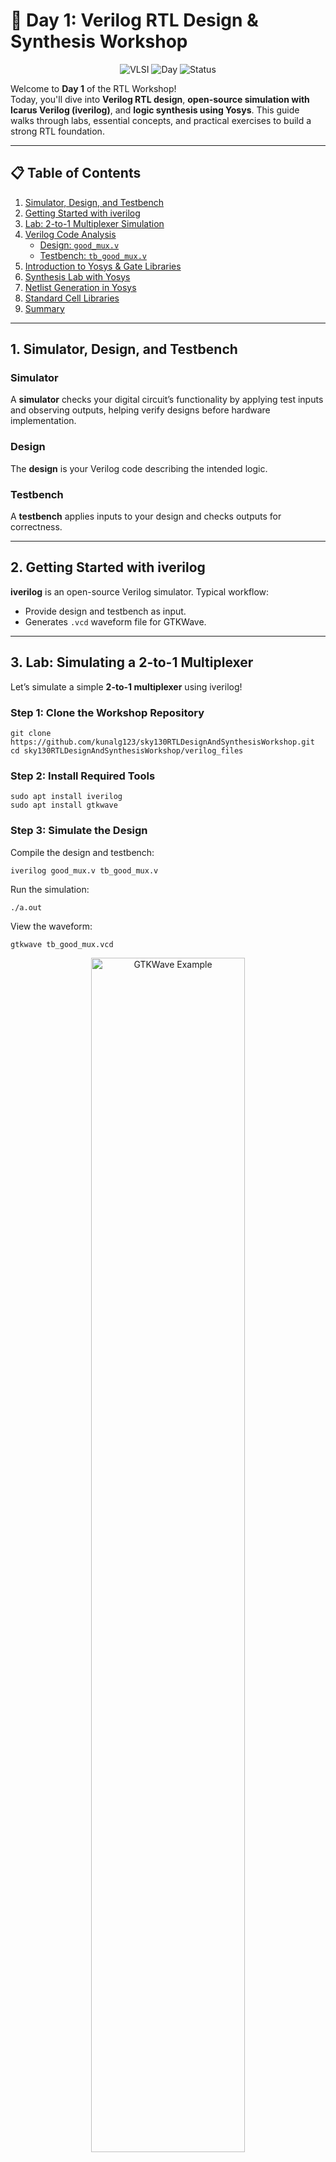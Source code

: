 # 🚀 Day 1: Verilog RTL Design & Synthesis Workshop

<div align="center">

![VLSI](https://img.shields.io/badge/VLSI-System%20Design-blue?style=for-the-badge&logo=chip)
![Day](https://img.shields.io/badge/Day-1-orange?style=for-the-badge)
![Status](https://img.shields.io/badge/Status-Complete-success?style=for-the-badge)

</div>

Welcome to **Day 1** of the RTL Workshop!  
Today, you'll dive into **Verilog RTL design**, **open-source simulation with Icarus Verilog (iverilog)**, and **logic synthesis using Yosys**. This guide walks through labs, essential concepts, and practical exercises to build a strong RTL foundation.

---

## 📋 Table of Contents

1. [Simulator, Design, and Testbench](#1-simulator-design-and-testbench)  
2. [Getting Started with iverilog](#2-getting-started-with-iverilog)  
3. [Lab: 2-to-1 Multiplexer Simulation](#3-lab-2-to-1-multiplexer-simulation)  
4. [Verilog Code Analysis](#4-verilog-code-analysis)  
   - [Design: `good_mux.v`](#design-good_muxv)  
   - [Testbench: `tb_good_mux.v`](#testbench-tb_good_muxv)  
5. [Introduction to Yosys & Gate Libraries](#5-introduction-to-yosys--gate-libraries)  
6. [Synthesis Lab with Yosys](#6-synthesis-lab-with-yosys)
7. [Netlist Generation in Yosys](#7-Netlist-Generation-in-Yosys)
8. [Standard Cell Libraries](#8-Standard-Cell-Libraries) 
9. [Summary](#9-summary)  

---

## 1. Simulator, Design, and Testbench

### Simulator
A **simulator** checks your digital circuit’s functionality by applying test inputs and observing outputs, helping verify designs before hardware implementation.

### Design
The **design** is your Verilog code describing the intended logic.

### Testbench
A **testbench** applies inputs to your design and checks outputs for correctness.

---

## 2. Getting Started with iverilog

**iverilog** is an open-source Verilog simulator. Typical workflow:

- Provide design and testbench as input.  
- Generates `.vcd` waveform file for GTKWave.

---

## 3. Lab: Simulating a 2-to-1 Multiplexer

Let’s simulate a simple **2-to-1 multiplexer** using iverilog!

###  Step 1: Clone the Workshop Repository

```shell
git clone https://github.com/kunalg123/sky130RTLDesignAndSynthesisWorkshop.git
cd sky130RTLDesignAndSynthesisWorkshop/verilog_files
```

###  Step 2: Install Required Tools

```shell
sudo apt install iverilog
sudo apt install gtkwave
```

###  Step 3: Simulate the Design

Compile the design and testbench:

```shell
iverilog good_mux.v tb_good_mux.v
```

Run the simulation:

```shell
./a.out
```

View the waveform:

```shell
gtkwave tb_good_mux.vcd
```

<div align="center">
  <img src="https://github.com/Jayessh25/Jayessh25_RISC-V-SoC-Tapeout-Program_VSD/blob/main/Week1/Day1/Mux%20output.png" alt="GTKWave Example" width="70%">
</div>

---

## 4. Verilog Code Analysis

**The code for the multiplexer (`good_mux.v`):**

```verilog
module good_mux (input i0, input i1, input sel, output reg y);
always @ (*)
begin
    if(sel)
        y <= i1;
    else 
        y <= i0;
end
endmodule
```

**The Testbench code for the multiplexer (`tb_good_mux.v`):**

```verilog
module tb_good_mux;
	reg i0,i1,sel;
	wire y;
	good_mux uut (
		.sel(sel),
		.i0(i0),
		.i1(i1),
		.y(y)
	);
	initial begin
	$dumpfile("tb_good_mux.vcd");
	$dumpvars(0,tb_good_mux);
	sel = 0;
	i0 = 0;
	i1 = 0;
	#300 $finish;
	end
always #75 sel = ~sel;
always #10 i0 = ~i0;
always #55 i1 = ~i1;
endmodule
```
###  **How It Works**

- **Inputs:** `i0`, `i1` (data), `sel` (select line)
- **Output:** `y` (registered output)
- **Logic:** If `sel` is 1, `y` gets `i1`; if `sel` is 0, `y` gets `i0`.

---

## 5. Introduction to Yosys & Gate Libraries

###  What is Yosys?

**Yosys** is a powerful open-source synthesis tool for digital hardware. It takes your Verilog code and converts it into a gate-level netlist—a hardware blueprint.

#### Yosys Features

- **Synthesis:** Converts HDL to a logic circuit
- **Optimization:** Improves speed or area
- **Technology Mapping:** Matches logic to actual hardware cells
- **Verification:** Checks correctness
- **Extensibility:** Supports custom flows

###  Why Do Libraries Have Different Gate "Flavors"?

A `.lib` file contains many versions of each gate (like AND, OR, NOT) with different properties:

- **Performance:** Faster gates for critical paths, slower for power savings
- **Power:** Some gates use less energy
- **Area:** Smaller gates for compact chips
- **Drive Strength:** Stronger gates to drive more load
- **Signal Integrity:** Specialized gates for noise/performance
- **Mapping:** Synthesis tools pick the best flavor for your needs

---

## 6. Synthesis Lab with Yosys

Let’s synthesize the `good_mux` design using Yosys!

###  Step-by-Step Yosys Flow

1. **Start Yosys**
    ```shell
    yosys
    ```

2. **Read the liberty library**
    ```shell
    read_liberty -lib ../verilog_files/lib/sky130_fd_sc_hd__tt_025C_1v80.lib
    ```

3. **Read the Verilog code**
    ```shell
    read_verilog good_mux.v
    ```

4. **Synthesize the design**
    ```shell
    synth -top good_mux
    ```

5. **Technology mapping**
    ```shell
    abc -liberty -lib ../verilog_files/lib/sky130_fd_sc_hd__tt_025C_1v80.lib
    ```

6. **Visualize the gate-level netlist**
    ```shell
    show
    ```

<div align="center">
  <img src="https://github.com/Jayessh25/Jayessh25_RISC-V-SoC-Tapeout-Program_VSD/blob/main/Week1/Day1/synthesis.png" alt="Yosys Gate-level Schematic" width="70%">
</div>

---
## 7. Netlist Generation in Yosys

After synthesis, Yosys allows us to export the gate-level representation of our design into a Verilog netlist.
A netlist is a text description of the circuit in terms of gates, wires, and their interconnections.
It’s the bridge between RTL code and physical implementation.

**🔹 Command 1: write_verilog good_mux_netlist.v**

- This writes the synthesized netlist with attributes included.
- Attributes contain extra information such as:
         - Original source file and line numbers
         - Synthesis directives ((* keep *), (* src = ... *))
         - Internal hints useful for debugging

<div align="center">
  <img src="https://github.com/Jayessh25/Jayessh25_RISC-V-SoC-Tapeout-Program_VSD/blob/main/Week1/Day1/longnetlist.png" alt="Yosys Gate-level Netlist" width="70%">
</div>


**🔹 Command 2: write_verilog -noattr good_mux_netlist.v**

- This writes the same netlist but without attributes, resulting in a cleaner file.
- Easier to read, minimalistic.
- Preferred for post-synthesis simulation or sharing with others.
<div align="center">
  <img src="https://github.com/Jayessh25/Jayessh25_RISC-V-SoC-Tapeout-Program_VSD/blob/main/Week1/Day1/shortnet.png" alt="Yosys Netlist without attributes" width="70%">
</div>

**Key Takeaways**

- **write_verilog** → detailed netlist with attributes (good for debugging).
- **write_verilog -noattr** → clean netlist without attributes (good for simulation & handoff).

---
## 8. Standard Cell Libraries

A standard cell library contains pre-designed logic gates (AND, OR, NAND, flip-flops, etc.) with different drive strengths, timing, and power characteristics. Each gate can come in multiple versions (“flavors”) depending on speed, area, and power.

 **Faster Cells**

Faster cells are gates designed to switch more quickly.

 **Characteristics:**

- **Lower delay** → shorter rise/fall times
- **Higher drive strength** → can drive larger loads
- **Larger transistors** → bigger area, more capacitance
- **Higher dynamic power** → consumes more power per transition

 **Usage:**
- Critical timing paths (speed-sensitive)
- Clock paths, high-frequency data paths
- Trade-offs: Fast, but bigger area and higher power consumption.

 **Slower Cells**

Slower cells are gates designed to switch more slowly, optimized for area and power.

 **Characteristics:**

- **Higher delay** → longer rise/fall times
- **Lower drive strength** → smaller transistor size
- **Smaller area** → compact, saves silicon
- **Lower power consumption** → ideal for low-speed or non-critical paths

 **Usage:**
- Non-critical paths where speed is not important
- Power-sensitive designs
- Area-constrained layouts
- Trade-offs: Low power and area, but slower operation.

---
## 9. Summary

- You learned about simulators, designs, and testbenches.
- You ran your first Verilog simulation with iverilog and visualized waveforms.
- You analyzed the 2-to-1 mux code.
- You explored Yosys and learned why gate libraries have various flavors.
  
---

<div align="center">

**📂 Repository:** [Jayessh25_RISC-V-SoC-Tapeout-Program_VSD](https://github.com/Jayessh25/Jayessh25_RISC-V-SoC-Tapeout-Program_VSD)  
**👨‍💻 Author:** [Jayessh25](https://github.com/Jayessh25)  
**📚 Program:** VLSI System Design (VSD)

[![Follow](https://img.shields.io/github/followers/Jayessh25?style=social)](https://github.com/Jayessh25)
[![Stars](https://img.shields.io/github/stars/Jayessh25/Jayessh25_RISC-V-SoC-Tapeout-Program_VSD?style=social)](https://github.com/Jayessh25/Jayessh25_RISC-V-SoC-Tapeout-Program_VSD)

</div>
